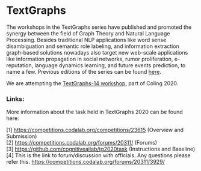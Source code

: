 # TextGraphs

The workshops in the TextGraphs series have published and promoted the synergy between the field of Graph Theory and Natural Language Processing. Besides traditional NLP applications like word sense disambiguation and semantic role labeling, and information extraction graph-based solutions nowadays also target new web-scale applications like information propagation in social networks, rumor proliferation, e-reputation, language dynamics learning, and future events prediction, to name a few.  Previous editions of the series can be found [here](http://textgraphs.org/).

We are attempting the [TextGraphs-14 workshop](https://sites.google.com/view/textgraphs2020), part of Coling 2020.

### Links:
More information about the task held in TextGraphs 2020 can be found here:

[1] https://competitions.codalab.org/competitions/23615 (Overview and Submission)  
[2] https://competitions.codalab.org/forums/20311/ (Forums)  
[3] https://github.com/cognitiveailab/tg2020task (Instructions and Baseline)  
[4] This is the link to forum/discussion with officials. Any questions please refer this. https://competitions.codalab.org/forums/20311/3929/

